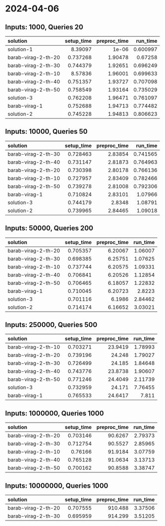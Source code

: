 # 2024-04-06

## Inputs: 1000, Queries 20

| solution            |   setup_time |   preproc_time |   run_time |
|:--------------------|-------------:|---------------:|-----------:|
| solution-1          |     8.39097  |        1e-06   |   0.600997 |
| barab-virag-2-th-20 |     0.737268 |        1.90478 |   0.67258  |
| barab-virag-2-th-30 |     0.744379 |        1.92651 |   0.696249 |
| barab-virag-2-th-10 |     8.57836  |        1.96001 |   0.699633 |
| barab-virag-2-th-40 |     0.751357 |        1.93727 |   0.707098 |
| barab-virag-2-th-50 |     0.758549 |        1.93164 |   0.735029 |
| solution-3          |     0.762208 |        1.96471 |   0.761097 |
| barab-virag-1       |     0.752688 |        1.94713 |   0.774482 |
| solution-2          |     0.745228 |        1.94813 |   0.806623 |

## Inputs: 10000, Queries 50

| solution            |   setup_time |   preproc_time |   run_time |
|:--------------------|-------------:|---------------:|-----------:|
| barab-virag-2-th-30 |     0.728463 |        2.83854 |   0.741565 |
| barab-virag-2-th-40 |     0.731147 |        2.81873 |   0.764963 |
| barab-virag-2-th-20 |     0.730398 |        2.80178 |   0.766136 |
| barab-virag-2-th-10 |     0.727957 |        2.83409 |   0.782466 |
| barab-virag-2-th-50 |     0.739278 |        2.81008 |   0.792306 |
| barab-virag-1       |     0.710824 |        2.83101 |   1.07966  |
| solution-3          |     0.744179 |        2.8348  |   1.08791  |
| solution-2          |     0.739965 |        2.84465 |   1.09018  |

## Inputs: 50000, Queries 200

| solution            |   setup_time |   preproc_time |   run_time |
|:--------------------|-------------:|---------------:|-----------:|
| barab-virag-2-th-20 |     0.705357 |        6.20067 |    1.06007 |
| barab-virag-2-th-30 |     0.698385 |        6.25751 |    1.07625 |
| barab-virag-2-th-10 |     0.737744 |        6.20575 |    1.09331 |
| barab-virag-2-th-40 |     0.706841 |        6.20526 |    1.12854 |
| barab-virag-2-th-50 |     0.706465 |        6.18057 |    1.22832 |
| barab-virag-1       |     0.710045 |        6.20723 |    2.8223  |
| solution-3          |     0.701116 |        6.1986  |    2.84462 |
| solution-2          |     0.714174 |        6.16652 |    3.03021 |

## Inputs: 250000, Queries 500

| solution            |   setup_time |   preproc_time |   run_time |
|:--------------------|-------------:|---------------:|-----------:|
| barab-virag-2-th-10 |     0.703271 |        23.9419 |    1.78993 |
| barab-virag-2-th-20 |     0.739196 |        24.248  |    1.79027 |
| barab-virag-2-th-30 |     0.726499 |        24.185  |    1.84648 |
| barab-virag-2-th-40 |     0.743776 |        23.8738 |    1.90607 |
| barab-virag-2-th-50 |     0.771246 |        24.4049 |    2.11739 |
| solution-3          |     0.732959 |        24.171  |    7.76455 |
| barab-virag-1       |     0.765533 |        24.6417 |    7.811   |

## Inputs: 1000000, Queries 1000

| solution            |   setup_time |   preproc_time |   run_time |
|:--------------------|-------------:|---------------:|-----------:|
| barab-virag-2-th-20 |     0.703146 |        90.6267 |    2.79373 |
| barab-virag-2-th-30 |     0.712754 |        90.5527 |    2.85965 |
| barab-virag-2-th-10 |     0.76166  |        91.9184 |    3.07759 |
| barab-virag-2-th-40 |     0.765128 |        91.0634 |    3.13713 |
| barab-virag-2-th-50 |     0.700162 |        90.8588 |    3.38747 |

## Inputs: 10000000, Queries 1000

| solution            |   setup_time |   preproc_time |   run_time |
|:--------------------|-------------:|---------------:|-----------:|
| barab-virag-2-th-20 |     0.707555 |        910.488 |    3.37506 |
| barab-virag-2-th-30 |     0.695959 |        914.299 |    3.51205 |